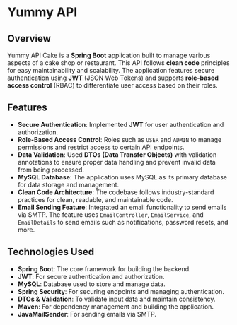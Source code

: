 # Yummy API 

## Overview
Yummy API Cake is a **Spring Boot** application built to manage various aspects of a cake shop or restaurant. This API follows **clean code** principles for easy maintainability and scalability. The application features secure authentication using **JWT** (JSON Web Tokens) and supports **role-based access control** (RBAC) to differentiate user access based on their roles.

## Features
- **Secure Authentication**: Implemented **JWT** for user authentication and authorization.
- **Role-Based Access Control**: Roles such as `USER` and `ADMIN` to manage permissions and restrict access to certain API endpoints.
- **Data Validation**: Used **DTOs (Data Transfer Objects)** with validation annotations to ensure proper data handling and prevent invalid data from being processed.
- **MySQL Database**: The application uses MySQL as its primary database for data storage and management.
- **Clean Code Architecture**: The codebase follows industry-standard practices for clean, readable, and maintainable code.
- **Email Sending Feature**: Integrated an email functionality to send emails via SMTP. The feature uses `EmailController`, `EmailService`, and `EmailDetails` to send emails such as notifications, password resets, and more.

## Technologies Used
- **Spring Boot**: The core framework for building the backend.
- **JWT**: For secure authentication and authorization.
- **MySQL**: Database used to store and manage data.
- **Spring Security**: For securing endpoints and managing authentication.
- **DTOs & Validation**: To validate input data and maintain consistency.
- **Maven**: For dependency management and building the application.
- **JavaMailSender**: For sending emails via SMTP.
